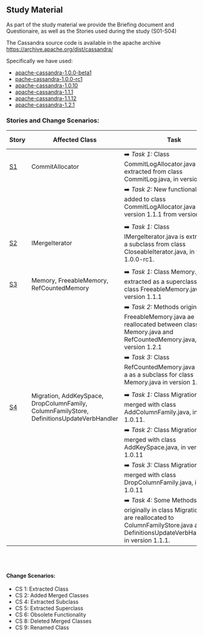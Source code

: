 ## Study Material

As part of the study material we provide the Briefing document and Questionaire, as well as the Stories used during the study (S01-S04)

The Cassandra source code is available in the apache archive https://archive.apache.org/dist/cassandra/

Specifically we have used:
 - [apache-cassandra-1.0.0-beta1](https://archive.apache.org/dist/cassandra/1.0.0/)
 - [pache-cassandra-1.0.0-rc1](https://archive.apache.org/dist/cassandra/1.0.0/)
 - [apache-cassandra-1.0.10](https://archive.apache.org/dist/cassandra/1.0.10/)
 - [apache-cassandra-1.1.1](https://archive.apache.org/dist/cassandra/1.1.1/)
 - [apache-cassandra-1.1.12](https://archive.apache.org/dist/cassandra/1.1.12)
 - [apache-cassandra-1.2.1](https://archive.apache.org/dist/cassandra/1.2.1)



### Stories and Change Scenarios:
| Story     | Affected Class      | Task | Change Scenario| 
|--------------|---------------------|------------|------------|
|[S1](https://github.com/jku-win-se/dejavu/raw/main/studymaterial/S01.docx)            |  CommitAllocator   |  ➡️ _Task 1:_ Class CommitLogAllocator.java is extracted from class CommitLog.java, in version 1.1.1 | CS2 |
|              |     | ➡️ _Task 2:_ New functionality is added to class CommitLogAllocator.java in version 1.1.1 from version 1.0.10. | [CS1](#CS1) |
|              |     |  | 
|[S2](https://github.com/jku-win-se/dejavu/raw/main/studymaterial/S02.docx)            |   IMergeIterator   | ➡️ _Task 1:_ Class IMergeIterator.java is extracted as a subclass from class CloseableIterator.java, in version 1.0.0-rc1. | CS5 |
|     |  | 
|[S3](https://github.com/jku-win-se/dejavu/raw/main/studymaterial/S03.docx)            |   Memory, FreeableMemory, RefCountedMemory    | ➡️ _Task 1:_ Class Memory.java is extracted as a superclass from class FreeableMemory.java, in version 1.1.1 | CS6 |
|            |      | ➡️ _Task 2:_ Methods originally in FreeableMemory.java ae reallocated between classes Memory.java and RefCountedMemory.java, in version 1.2.1 | CS8 |
|            |     | ➡️ _Task 3:_ Class RefCountedMemory.java is added a as a subclass for class Memory.java in version 1.2.1 | CS5 |
|     |  | 
|[S4](https://github.com/jku-win-se/dejavu/raw/main/studymaterial/S04.docx)            |  Migration, AddKeySpace, DropColumnFamily, ColumnFamilyStore, DefinitionsUpdateVerbHandler   |  ➡️ _Task 1:_ Class Migration.java is merged with class AddColumnFamily.java, in version 1.0.11.| CS6 |
|            |     | ➡️ _Task 2:_ Class Migration.java is merged with class AddKeySpace.java, in version 1.0.11 | CS9 |
|            |     | ➡️ _Task 3:_ Class Migration.java is merged with class DropColumnFamily.java, in version 1.0.11 | CS9 |
|            |     | ➡️ _Task 4:_ Some Methods originally in class Migration.java are reallocated to ColumnFamilyStore.java and class DefinitionsUpdateVerbHandler.java in version 1.1.1. | CS4 |



<br><br>


#### Change Scenarios:


- <a id="CS1">CS 1:</a> Extracted Class
- CS 2: Added Merged Classes
- CS 4: Extracted Subclass
- CS 5: Extracted Superclass
- CS 6: Obsolete Functionality
- CS 8: Deleted Merged Classes
- CS 9: Renamed Class





